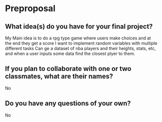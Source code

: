 # Preproposal

## What idea(s) do you have for your final project?

My Main idea is to do a rpg type game where users make choices and at the end they get a score I want to implement random variables with multiple different tasks
Can ge a dataset of nba players and their heights, stats, etc, and when a user inputs some data find the closest plyer to them.


## If you plan to collaborate with one or two classmates, what are their names?

No

## Do you have any questions of your own?

No
